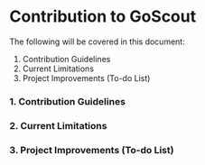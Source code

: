 # Contribution to GoScout
The following will be covered in this document:
1. Contribution Guidelines
2. Current Limitations
3. Project Improvements (To-do List)

### 1. Contribution Guidelines


### 2. Current Limitations


### 3. Project Improvements (To-do List)
